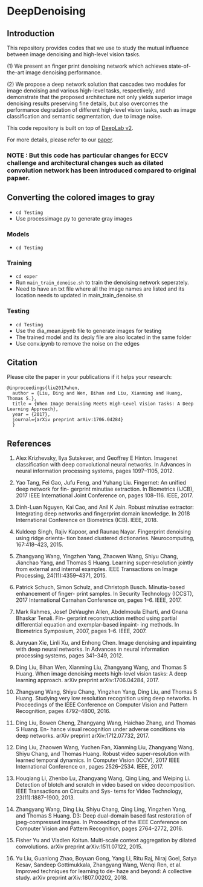 # DeepDenoising

## Introduction
This repository provides codes that we use to study the mutual influence between image denoising and high-level vision tasks.

(1) We present an finger print denoising network which achieves state-of-the-art image denoising performance. 

(2) We propose a deep network solution that cascades two modules for image denoising and various high-level tasks, respectively, and demonstrate that the proposed architecture not only yields superior image denoising results preserving fine details, but also overcomes the performance degradation of different high-level vision tasks, such as image classification and semantic segmentation, due to image noise.

This code repository is built on top of [DeepLab v2](https://bitbucket.org/aquariusjay/deeplab-public-ver2).

For more details, please refer to our [paper](https://arxiv.org/abs/1706.04284).

### NOTE : But this code has particular changes for ECCV challenge and architectural changes such as dilated convolution network has been introduced compared to original papaer.

## Converting the colored images to gray
- `cd Testing`
- Use processimage.py to generate gray images

### Models
- `cd Testing`

### Training
- `cd exper`
- Run `main_train_denoise.sh` to train the denoising network seperately.
- Need to have an txt file where all the image names are listed and its location needs to updated in main_train_denoise.sh

### Testing
- `cd Testing`
- Use the dia_mean.ipynb file to generate images for testing
- The trained model and its deply file are also located in the same folder
- Use conv.ipynb to remove the noise on the edges 

## Citation
Please cite the paper in your publications if it helps your research:

    @inproceedings{liu2017when,
      author = {Liu, Ding and Wen, Bihan and Liu, Xianming and Huang, Thomas S.},
      title = {When Image Denoising Meets High-Level Vision Tasks: A Deep Learning Approach},
      year = {2017},
      journal={arXiv preprint arXiv:1706.04284}
      }
      
## References
1. Alex Krizhevsky, Ilya Sutskever, and Geoffrey E Hinton. Imagenet classification with deep
convolutional neural networks. In Advances in neural information processing systems, pages
1097–1105, 2012.

2. Yao Tang, Fei Gao, Jufu Feng, and Yuhang Liu. Fingernet: An unified deep network for fin-
gerprint minutiae extraction. In Biometrics (IJCB), 2017 IEEE International Joint Conference
on, pages 108–116. IEEE, 2017.

3. Dinh-Luan Nguyen, Kai Cao, and Anil K Jain. Robust minutiae extractor: Integrating deep
networks and fingerprint domain knowledge. In 2018 International Conference on Biometrics
(ICB). IEEE, 2018.

4. Kuldeep Singh, Rajiv Kapoor, and Raunaq Nayar. Fingerprint denoising using ridge orienta-
tion based clustered dictionaries. Neurocomputing, 167:418–423, 2015.

5. Zhangyang Wang, Yingzhen Yang, Zhaowen Wang, Shiyu Chang, Jianchao Yang, and
Thomas S Huang. Learning super-resolution jointly from external and internal examples.
IEEE Transactions on Image Processing, 24(11):4359–4371, 2015.

6. Patrick Schuch, Simon Schulz, and Christoph Busch. Minutia-based enhancement of finger-
print samples. In Security Technology (ICCST), 2017 International Carnahan Conference on,
pages 1–6. IEEE, 2017.

7. Mark Rahmes, Josef DeVaughn Allen, Abdelmoula Elharti, and Gnana Bhaskar Tenali. Fin-
gerprint reconstruction method using partial differential equation and exemplar-based inpaint-
ing methods. In Biometrics Symposium, 2007, pages 1–6. IEEE, 2007.

8. Junyuan Xie, Linli Xu, and Enhong Chen. Image denoising and inpainting with deep neural
networks. In Advances in neural information processing systems, pages 341–349, 2012.

9. Ding Liu, Bihan Wen, Xianming Liu, Zhangyang Wang, and Thomas S Huang. When
image denoising meets high-level vision tasks: A deep learning approach. arXiv preprint
arXiv:1706.04284, 2017.

10. Zhangyang Wang, Shiyu Chang, Yingzhen Yang, Ding Liu, and Thomas S Huang. Studying
very low resolution recognition using deep networks. In Proceedings of the IEEE Conference
on Computer Vision and Pattern Recognition, pages 4792–4800, 2016.

11. Ding Liu, Bowen Cheng, Zhangyang Wang, Haichao Zhang, and Thomas S Huang. En-
hance visual recognition under adverse conditions via deep networks. arXiv preprint
arXiv:1712.07732, 2017.

12. Ding Liu, Zhaowen Wang, Yuchen Fan, Xianming Liu, Zhangyang Wang, Shiyu Chang, and
Thomas Huang. Robust video super-resolution with learned temporal dynamics. In Computer
Vision (ICCV), 2017 IEEE International Conference on, pages 2526–2534. IEEE, 2017.

13. Houqiang Li, Zhenbo Lu, Zhangyang Wang, Qing Ling, and Weiping Li. Detection of blotch
and scratch in video based on video decomposition. IEEE Transactions on Circuits and Sys-
tems for Video Technology, 23(11):1887–1900, 2013.

14. Zhangyang Wang, Ding Liu, Shiyu Chang, Qing Ling, Yingzhen Yang, and Thomas S Huang.
D3: Deep dual-domain based fast restoration of jpeg-compressed images. In Proceedings of
the IEEE Conference on Computer Vision and Pattern Recognition, pages 2764–2772, 2016.

15. Fisher Yu and Vladlen Koltun. Multi-scale context aggregation by dilated convolutions. arXiv
preprint arXiv:1511.07122, 2015.

16. Yu Liu, Guanlong Zhao, Boyuan Gong, Yang Li, Ritu Raj, Niraj Goel, Satya Kesav, Sandeep
Gottimukkala, Zhangyang Wang, Wenqi Ren, et al. Improved techniques for learning to de-
haze and beyond: A collective study. arXiv preprint arXiv:1807.00202, 2018.
